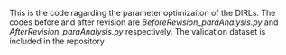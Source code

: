 This is the code ragarding the parameter optimizaiton of the DIRLs.
The codes before and after revision are *BeforeRevision_paraAnalysis.py* and *AfterRevision_paraAnalysis.py* respectively.
The validation dataset is included in the repository

